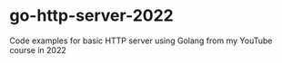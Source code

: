 # go-http-server-2022
Code examples for basic HTTP server using Golang from my YouTube course in 2022
